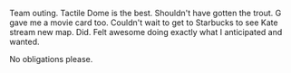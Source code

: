 Team outing. Tactile Dome is the best. Shouldn't have gotten the trout. G gave me a movie card too. Couldn't wait to get to Starbucks to see Kate stream new map. Did. Felt awesome doing exactly what I anticipated and wanted.

No obligations please.
